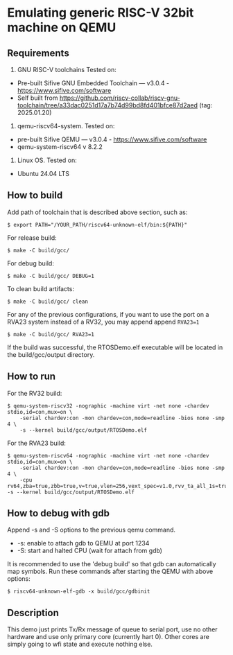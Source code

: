 # Emulating generic RISC-V 32bit machine on QEMU

## Requirements

1. GNU RISC-V toolchains Tested on:
  * Pre-built Sifive GNU Embedded Toolchain — v3.0.4 - https://www.sifive.com/software
  * Self built from https://github.com/riscv-collab/riscv-gnu-toolchain/tree/a33dac0251d17a7b74d99bd8fd401bfce87d2aed (tag: 2025.01.20)

1. qemu-riscv64-system. Tested on:
  * pre-built Sifive QEMU — v3.0.4 - https://www.sifive.com/software
  * qemu-system-riscv64 v 8.2.2
1. Linux OS. Tested on:
  * Ubuntu 24.04 LTS


## How to build

Add path of toolchain that is described above section, such as:

```
$ export PATH="/YOUR_PATH/riscv64-unknown-elf/bin:${PATH}"
```

For release build:

```
$ make -C build/gcc/
```

For debug build:

```
$ make -C build/gcc/ DEBUG=1
```

To clean build artifacts:

```
$ make -C build/gcc/ clean
```

For any of the previous configurations, if you want to use the port on a RVA23 system instead of a RV32, you may append append `RVA23=1`

```
$ make -C build/gcc/ RVA23=1
```

If the build was successful, the RTOSDemo.elf executable will be located in the build/gcc/output directory.


## How to run

For the RV32 build:

```
$ qemu-system-riscv32 -nographic -machine virt -net none -chardev stdio,id=con,mux=on \
    -serial chardev:con -mon chardev=con,mode=readline -bios none -smp 4 \
    -s --kernel build/gcc/output/RTOSDemo.elf
```

For the RVA23 build:

```
$ qemu-system-riscv64 -nographic -machine virt -net none -chardev stdio,id=con,mux=on \
    -serial chardev:con -mon chardev=con,mode=readline -bios none -smp 4 \
    -cpu rv64,zba=true,zbb=true,v=true,vlen=256,vext_spec=v1.0,rvv_ta_all_1s=true,rvv_ma_all_1s=true -s --kernel build/gcc/output/RTOSDemo.elf
```


## How to debug with gdb

Append -s and -S options to the previous qemu command.

- -s: enable to attach gdb to QEMU at port 1234
- -S: start and halted CPU (wait for attach from gdb)

It is recommended to use the 'debug build' so that gdb can automatically map symbols.
Run these commands after starting the QEMU with above options:

```
$ riscv64-unknown-elf-gdb -x build/gcc/gdbinit
```


## Description

This demo just prints Tx/Rx message of queue to serial port, use no
other hardware and use only primary core (currently hart 0).
Other cores are simply going to wfi state and execute nothing else.
